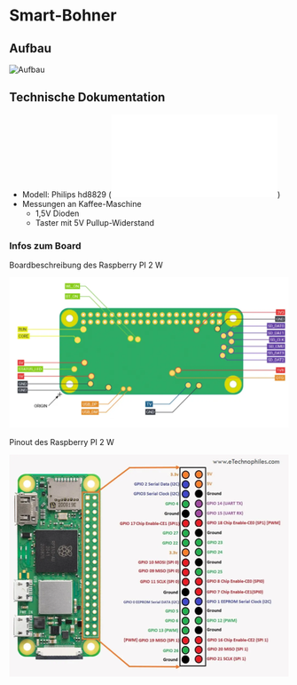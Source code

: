 # Smart-Bohner

## Aufbau
![Aufbau](/docs/images/app_diagram.png)

## Technische Dokumentation

* Modell: Philips hd8829 (![Betriebsanleitung](/docs/ManualBohner.pdf))
* Messungen an Kaffee-Maschine
   * 1,5V Dioden
   * Taster mit 5V Pullup-Widerstand

### Infos zum Board
Boardbeschreibung des Raspberry PI 2 W

<img src="/docs/images/Back-side-pad-diagram-of-RPI-Zero-2W-1024x543.webp" width="512" height="271,5">

Pinout des Raspberry PI 2 W

<img src="/docs/images/Raspberry-Pi-Zero-2W-GPIO-Pinout.webp" width="508,5" height="400">
